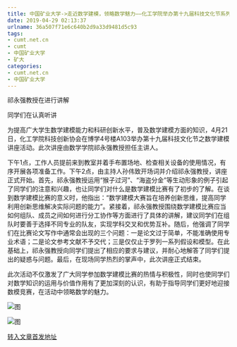 ```yaml
---
title: 中国矿业大学->走近数学建模，领略数学魅力——化工学院举办第十九届科技文化节系列活动之数建讲座 | cumt.net.cn
date: 2019-04-29 02:13:37
urlname: 36a507f71e6c640b2d9a33d9481d5c93
tags: 
- cumt.net.cn
- cumt
- 中国矿业大学
- 矿大
categories:
- cumt.net.cn
- 中国矿业大学
---
```


祁永强教授在进行讲解

同学们在认真听讲

为提高广大学生数学建模能力和科研创新水平，普及数学建模方面的知识，4月21日，化工学院科技创新协会在博学4号楼A103举办第十九届科技文化节之数学建模讲座活动。此次讲座由数学学院祁永强教授担任主讲人。

下午1点，工作人员提前来到教室并着手布置场地、检查相关设备的使用情况，有序开展各项准备工作。下午2点，由主持人孙伟致开场词并介绍祁永强教授，讲座正式开始。首先，祁永强教授运用“猴子过河”、“海盗分金”等生动形象的例子引起了同学们的注意和兴趣，也让同学们对什么是数学建模比赛有了初步的了解。在谈到数学建模比赛的意义时，他指出：“数学建模大赛旨在培养创新思维，提高同学利用创新思维解决实际问题的能力”。紧接着，祁永强教授围绕数学建模比赛应当如何组队、成员之间如何进行分工协作等方面进行了具体的讲解，建议同学们在组队时要善于选择不同专业的队友，实现学科交叉和优势互补。随后，他强调了同学们在比赛论文写作中通常会出现的三个问题：一是论文过于简单，不能准确使用专业术语；二是论文参考文献不予交代；三是仅仅止于罗列一系列假设和模型。在此基础上，祁永强教授向同学们提出了相应的要求与建议，并耐心地解答了同学们提出的疑惑与问题。最后，在现场同学热烈的掌声中，此次讲座正式结束。

此次活动不仅激发了广大同学参加数学建模比赛的热情与积极性，同时也使同学们对数学知识的运用与价值作用有了更加深刻的认识，有助于指导同学们更好地迎接数模竞赛，在活动中领略数学的魅力。

![图](http://xwzx.cumt.edu.cn/_upload/article/images/34/05/d9329f9f43688850497261aeec8e/4797b4d3-1a78-4098-937b-ba9051ddce1e.jpg)

![图](http://xwzx.cumt.edu.cn/_upload/article/images/34/05/d9329f9f43688850497261aeec8e/f1bed498-69a7-4a70-8f5a-9a23de51010f.jpg)

[转入文章首发地址](http://xwzx.cumt.edu.cn/f5/57/c523a521559/page.htm)